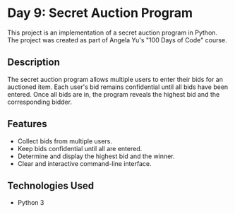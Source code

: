 # Day 9: Secret Auction Program

This project is an implementation of a secret auction program in Python. The project was created as part of Angela Yu's "100 Days of Code" course.

## Description

The secret auction program allows multiple users to enter their bids for an auctioned item. Each user's bid remains confidential until all bids have been entered. Once all bids are in, the program reveals the highest bid and the corresponding bidder.

## Features

- Collect bids from multiple users.
- Keep bids confidential until all are entered.
- Determine and display the highest bid and the winner.
- Clear and interactive command-line interface.

## Technologies Used

- Python 3

